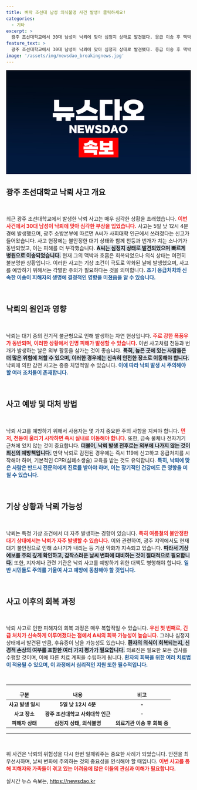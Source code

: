 ```yaml
---
title: 벼락 조선대 남성 의식불명 사건 발생! 클릭하세요!
categories:
  - 기타
excerpt: >
  광주 조선대학교에서 30대 남성이 낙뢰에 맞아 심정지 상태로 발견됐다. 응급 이송 후 맥박과 호흡은 회복됐지만 여전히 의식불명. 천둥·번개와 호우주의보 속에 아찔한 사고가 발생했다.
feature_text: >
  광주 조선대학교에서 30대 남성이 낙뢰에 맞아 심정지 상태로 발견됐다. 응급 이송 후 맥박과 호흡은 회복됐지만 여전히 의식불명. 천둥·번개와 호우주의보 속에 아찔한 사고가 발생했다.
image: '/assets/img/newsdao_breakingnews.jpg'
---
```


<p><img src="/assets/img/newsdao_breakingnews.jpg" alt="ranknews 속보" /></p>

<h2 data-ke-size="size26">광주 조선대학교 낙뢰 사고 개요</h2>

<p data-ke-size="size16">&nbsp;</p>

<p>최근 광주 조선대학교에서 발생한 낙뢰 사고는 매우 심각한 상황을 초래했습니다. <b><span style="color: #ee2323;">이번 사건에서 30대 남성이 낙뢰에 맞아 심각한 부상을 입었습니다.</span></b> 사고는 5일 낮 12시 4분경에 발생했으며, 광주 소방본부에 따르면 A씨가 사회대학 인근에서 쓰러졌다는 신고가 들어왔습니다. 사고 현장에는 불안정한 대기 상태와 함께 천둥과 번개가 치는 소나기가 동반되었고, 이는 피해를 더 부각했습니다. <b><span style="background-color: #21538527;">A씨는 심정지 상태로 발견되었으며 빠르게 병원으로 이송되었습니다.</span></b> 현재 그의 맥박과 호흡은 회복되었으나 의식 상태는 여전히 불분명한 상황입니다. 이러한 사고는 기상 조건이 극도로 악화된 날에 발생했으며, 사고를 예방하기 위해서는 각별한 주의가 필요하다는 것을 의미합니다. <b><span style="color: #1a5490;">초기 응급처치와 신속한 이송이 피해자의 생명에 결정적인 영향을 미쳤음을 알 수 있습니다.</span></b></p>

<p data-ke-size="size16">&nbsp;</p>

<h2 data-ke-size="size26">낙뢰의 원인과 영향</h2>

<p data-ke-size="size16">&nbsp;</p>

<p>낙뢰는 대기 중의 전기적 불균형으로 인해 발생하는 자연 현상입니다. <b><span style="color: #ee2323;">주로 강한 폭풍우가 동반되며, 이러한 상황에서 인명 피해가 발생할 수 있습니다.</span></b> 이번 사고처럼 천둥과 번개가 발생하는 날은 외부 활동을 삼가는 것이 좋습니다. <b><span style="background-color: #21538527;">특히, 높은 곳에 있는 사람들은 더 많은 위험에 처할 수 있으며, 이러한 경우에는 신속히 안전한 장소로 이동해야 합니다.</span></b> 낙뢰에 의한 감전 사고는 종종 치명적일 수 있습니다. <b><span style="color: #1a5490;">이에 따라 낙뢰 발생 시 주의해야 할 여러 조치들이 존재합니다.</span></b> </p>

<p data-ke-size="size16">&nbsp;</p>

<h2 data-ke-size="size26">사고 예방 및 대처 방법</h2>

<p data-ke-size="size16">&nbsp;</p>

<p>낙뢰 사고를 예방하기 위해서 사용자는 몇 가지 중요한 주의 사항을 지켜야 합니다. <b><span style="color: #ee2323;">먼저, 천둥이 울리기 시작하면 즉시 실내로 이동해야 합니다.</span></b> 또한, 금속 물체나 전자기기 근처에 있지 않는 것이 중요합니다. <b><span style="background-color: #21538527;">더불어, 낙뢰 발생 전후로는 외부에 나가지 않는 것이 최선의 예방책입니다.</span></b> 만약 낙뢰로 감전된 경우에는 즉시 119에 신고하고 응급처치를 시작해야 하며, 기본적인 CPR(심폐소생술) 교육을 받는 것도 유익합니다. <b><span style="color: #1a5490;">특히, 낙뢰에 맞은 사람은 반드시 전문의에게 진료를 받아야 하며, 이는 장기적인 건강에도 큰 영향을 미칠 수 있습니다.</span></b></p>

<p data-ke-size="size16">&nbsp;</p>

<h2 data-ke-size="size26">기상 상황과 낙뢰 가능성</h2>

<p data-ke-size="size16">&nbsp;</p>

<p>낙뢰는 특정 기상 조건에서 더 자주 발생하는 경향이 있습니다. <b><span style="color: #ee2323;">특히 여름철의 불안정한 대기 상태에서는 낙뢰가 자주 발생할 수 있습니다.</span></b> 이와 관련하여, 광주 지역에서도 현재 대기 불안정으로 인해 소나기가 내리는 등 기상 악화가 지속되고 있습니다. <b><span style="background-color: #21538527;">따라서 기상 예보를 주의 깊게 확인하고, 갑작스러운 날씨 변화에 대비하는 것이 절대적으로 필요합니다.</span></b> 또한, 지자체나 관련 기관은 낙뢰 사고를 예방하기 위한 대책도 병행해야 합니다. <b><span style="color: #1a5490;">일반 시민들도 주의를 기울여 사고 예방에 동참해야 할 것입니다.</span></b></p>

<p data-ke-size="size16">&nbsp;</p>

<h2 data-ke-size="size26">사고 이후의 회복 과정</h2>

<p data-ke-size="size16">&nbsp;</p>

<p>낙뢰 사고로 인한 피해자의 회복 과정은 매우 복합적일 수 있습니다. <b><span style="color: #ee2323;">우선 첫 번째로, 긴급 처치가 신속하게 이루어졌다는 점에서 A씨의 회복 가능성이 높습니다.</span></b> 그러나 심정지 상태에서 발견된 만큼, 후유증이 남을 가능성도 있습니다. <b><span style="background-color: #21538527;">환자의 의식이 회복되는지, 신경적 손상의 여부를 포함한 여러 가지 평가가 필요합니다.</span></b> 의료진은 필요한 모든 검사를 수행할 것이며, 이에 따른 치료 계획을 수립하게 됩니다. <b><span style="color: #1a5490;">환자의 회복을 위한 여러 치료법이 적용될 수 있으며, 이 과정에서 심리적인 지원 또한 필수적입니다.</span></b></p>

<p data-ke-size="size16">&nbsp;</p>

<hr>

<table>
    <thead>
        <tr>
            <td style="text-align: center; height: 17px;"><b>구분</b></td>
            <td style="text-align: center; height: 17px;"><b>내용</b></td>
            <td style="text-align: center; height: 17px;"><b>비고</b></td>
        </tr>
    </thead>
    <tbody>
        <tr>
            <td style="text-align: center; height: 17px;"><b>사고 발생 일시</b></td>
            <td style="text-align: center; height: 17px;"><b>5일 낮 12시 4분</b></td>
            <td style="text-align: center; height: 17px;"><b>-</b></td>
        </tr>
        <tr>
            <td style="text-align: center; height: 17px;"><b>사고 장소</b></td>
            <td style="text-align: center; height: 17px;"><b>광주 조선대학교 사회대학 인근</b></td>
            <td style="text-align: center; height: 17px;"><b>-</b></td>
        </tr>
        <tr>
            <td style="text-align: center; height: 17px;"><b>피해자 상태</b></td>
            <td style="text-align: center; height: 17px;"><b>심정지 상태, 의식불명</b></td>
            <td style="text-align: center; height: 17px;"><b>의료기관 이송 후 회복 중</b></td>
        </tr>
    </tbody>
</table>

<hr>

<p data-ke-size="size16">&nbsp;</p>

<p>위 사건은 낙뢰의 위험성을 다시 한번 일깨워주는 중요한 사례가 되었습니다. 안전을 최우선시하며, 날씨 변화에 주의하는 것의 중요성을 인식해야 할 때입니다. <b><span style="color: #ee2323;">이번 사고를 통해 피해자와 가족들이 겪고 있는 어려움에 많은 이들의 관심과 이해가 필요합니다.</span></b></p>
실시간 뉴스 속보는, <a href="https://newsdao.kr" rel="dofollow">https://newsdao.kr</a>


